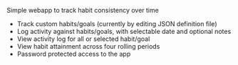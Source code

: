 Simple webapp to track habit consistency over time 

- Track custom habits/goals (currently by editing JSON definition file)
- Log activity against habits/goals, with selectable date and optional notes
- View activity log for all or selected habit/goal
- View habit attainment across four rolling periods
- Password protected access to the app